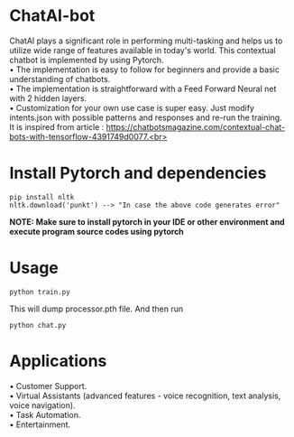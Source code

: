 # ChatAI-bot
ChatAI plays a significant role in performing multi-tasking and helps us to utilize wide range of features available in today's world.
This contextual chatbot is implemented by using Pytorch.<br>
•	The implementation is easy to follow for beginners and provide a basic understanding of chatbots.<br>
•	The implementation is straightforward with a Feed Forward Neural net with 2 hidden layers.<br>
•	Customization for your own use case is super easy. Just modify intents.json with possible patterns and responses and re-run the training.<br>
It is inspired from article : https://chatbotsmagazine.com/contextual-chat-bots-with-tensorflow-4391749d0077.<br>
# Install Pytorch and dependencies
```
pip install nltk
nltk.download('punkt') --> "In case the above code generates error"
```
<b>NOTE: Make sure to install pytorch in your IDE or other environment and execute program source codes using pytorch</b>
# Usage
```
python train.py
```
This will dump processor.pth file. And then run

```
python chat.py
```
# Applications
•	Customer Support.<br>
•	Virtual Assistants (advanced features - voice recognition, text analysis, voice navigation).<br>
•	Task Automation.<br>
•	Entertainment.<br>

